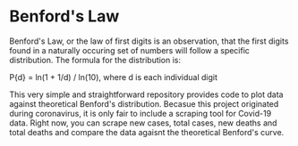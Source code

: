 # Benford's Law
Benford's Law, or the law of first digits is an observation, that the first digits found in a naturally occuring set of numbers will follow a specific distribution.
The formula for the distribution is:

P{d} = ln(1 + 1/d) / ln(10), where d is each individual digit


This very simple and straightforward repository provides code to plot data against theoretical Benford's distribution.
Becasue this project originated during coronavirus, it is only fair to include a scraping tool for Covid-19 data.
Right now, you can scrape new cases, total cases, new deaths and total deaths and compare the data agaisnt the theoretical Benford's curve.

